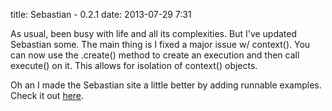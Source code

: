 title: Sebastian - 0.2.1
date: 2013-07-29 7:31

As usual, been busy with life and all its complexities. But I've updated Sebastian some. The main thing is I fixed a major issue w/ context(). You can now
use the .create() method to create an execution and then call execute() on it. This allows for isolation of context() objects.

Oh an I made the Sebastian site a little better by adding runnable examples. Check it out [here](http://mandarinconlabarba.github.io/sebastian/).


